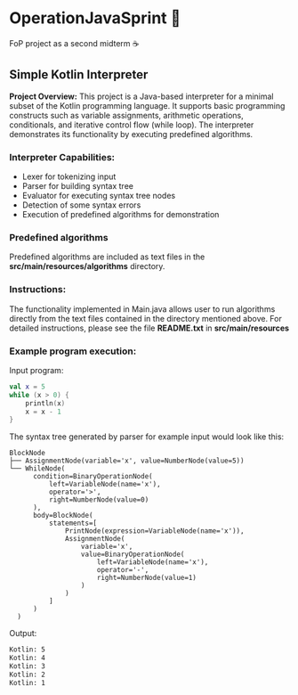 # OperationJavaSprint 🚀
FoP project as a second midterm ☕

## Simple Kotlin Interpreter
<b>Project Overview:</b>
This project is a Java-based interpreter for a minimal subset of the Kotlin programming language. It supports basic programming constructs such as variable assignments, arithmetic operations, conditionals, and iterative control flow (while loop). The interpreter demonstrates its functionality by executing predefined algorithms.

###  Interpreter Capabilities:

- Lexer for tokenizing input
- Parser for building syntax tree
- Evaluator for executing syntax tree nodes
- Detection of some syntax errors
- Execution of predefined algorithms for demonstration

### Predefined algorithms
Predefined algorithms are included as text files in the <b>src/main/resources/algorithms</b> directory.

### Instructions:
The functionality implemented in Main.java allows user to run algorithms directly from the text files contained in the directory mentioned above.
For detailed instructions, please see the file <b>README.txt</b> in <b>src/main/resources</b>

### Example program execution:
Input program:
```kotlin
val x = 5
while (x > 0) {
    println(x)
    x = x - 1
}
```
The syntax tree generated by parser for example input would look like this:
```less
BlockNode
├── AssignmentNode(variable='x', value=NumberNode(value=5))
└── WhileNode(
      condition=BinaryOperationNode(
          left=VariableNode(name='x'),
          operator='>',
          right=NumberNode(value=0)
      ),
      body=BlockNode(
          statements=[
              PrintNode(expression=VariableNode(name='x')),
              AssignmentNode(
                  variable='x',
                  value=BinaryOperationNode(
                      left=VariableNode(name='x'),
                      operator='-',
                      right=NumberNode(value=1)
                  )
              )
          ]
      )
  )
```
Output:
```zsh
Kotlin: 5
Kotlin: 4
Kotlin: 3
Kotlin: 2
Kotlin: 1
```
